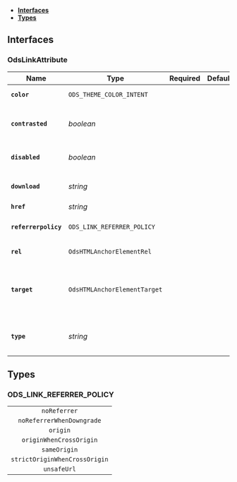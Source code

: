 * [**Interfaces**](#interfaces)
* [**Types**](#types)

## Interfaces

### OdsLinkAttribute
|Name | Type | Required | Default | Description|
|---|---|:---:|---|---|
|**`color`** | `ODS_THEME_COLOR_INTENT` |  |  | Link color theme|
|**`contrasted`** | _boolean_ |  |  | Link design as contrasted version|
|**`disabled`** | _boolean_ |  |  | Link should be disabled or not|
|**`download`** | _string_ |  |  | Link as download source|
|**`href`** | _string_ |  |  | Link URL|
|**`referrerpolicy`** | `ODS_LINK_REFERRER_POLICY` |  |  | Link referrer policy|
|**`rel`** | `OdsHTMLAnchorElementRel` |  |  | Link relationship|
|**`target`** | `OdsHTMLAnchorElementTarget` |  |  | Link target typeIf href is set the default value `_self` is set|
|**`type`** | _string_ |  |  | Link type (for download source)|

## Types

### ODS_LINK_REFERRER_POLICY
|  |
|:---:|
| `noReferrer` |
| `noReferrerWhenDowngrade` |
| `origin` |
| `originWhenCrossOrigin` |
| `sameOrigin` |
| `strictOriginWhenCrossOrigin` |
| `unsafeUrl` |